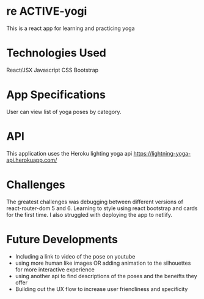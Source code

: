 # re ACTIVE-yogi
This is a react app for learning and practicing yoga
# Technologies Used
React/JSX
Javascript
CSS
Bootstrap

# App Specifications
User can view list of yoga poses by category.

# API
This application uses the Heroku lighting yoga api
https://lightning-yoga-api.herokuapp.com/

# Challenges
The greatest challenges was debugging between different versions of react-router-dom 5 and 6. Learning to style using react bootstrap and cards for the first time. I also struggled with deploying the app to netlify.

# Future Developments
- Including a link to video of the pose on youtube
- using more human like images OR adding animation to the silhouettes for more interactive experience
- using another api to find descriptions of the poses and the beneifts they offer
- Building out the UX flow to increase user friendliness and specificity


